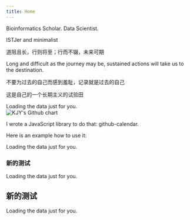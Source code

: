 ```yaml
---
title: Home
---
```






Bioinformatics Scholar. Data Scientist.

ISTJer and minimalist

道阻且长，行则将至；行而不辍，未来可期

Long and difficult as the journey may be, sustained actions will take us to the destination.

不要为过去的自己而感到羞耻，记录就是过去的自己

这是自己的一个长期主义的试验田


<!--more-->

<!-- Prepare a container for your calendar. -->
<script
  src="https://cdn.rawgit.com/IonicaBizau/github-calendar/gh-pages/dist/github-calendar.min.js"
>
</script>

<!-- Optionally, include the theme (if you don't want to struggle to write the CSS) -->
<link
  rel="stylesheet"
  href="https://cdn.rawgit.com/IonicaBizau/github-calendar/gh-pages/dist/github-calendar.css"
/>

<!-- Prepare a container for your calendar. -->
<div class="calendar">
    <!-- Loading stuff -->
    Loading the data just for you.
</div>

<script>
    new GitHubCalendar(".calendar", "kongjianyang");
</script>
<!-- Prepare a container for your calendar. -->


<img src="https://ghchart.rshah.org/kongjianyang" alt="KJY's Github chart" />


I wrote a JavaScript library to do that: github-calendar.

Here is an example how to use it:

<!-- Prepare a container for your calendar. -->
<script
  src="https://cdn.rawgit.com/IonicaBizau/github-calendar/gh-pages/dist/github-calendar.min.js"
>
</script>

<!-- Optionally, include the theme (if you don't want to struggle to write the CSS) -->
<link
  rel="stylesheet"
  href="https://cdn.rawgit.com/IonicaBizau/github-calendar/gh-pages/dist/github-calendar.css"
/>

<!-- Prepare a container for your calendar. -->
<div class="calendar">
    <!-- Loading stuff -->
    Loading the data just for you.
</div>

<script>
    new GitHubCalendar(".calendar", "kongjianyang");
</script>




### 新的测试

<!-- Include the library. -->
<script
  src="https://unpkg.com/github-calendar@latest/dist/github-calendar.min.js">
</script>

<!-- Optionally, include the theme (if you don't want to struggle to write the CSS) -->
<link
  rel="stylesheet"
  href="https://unpkg.com/github-calendar@latest/dist/github-calendar-responsive.css"
/>

<!-- Prepare a container for your calendar. -->
<div class="calendar">
    <!-- Loading stuff -->
    Loading the data just for you.
</div>

<script>
    GitHubCalendar(".calendar", "kongjianyang");

    // or enable responsive functionality:
    GitHubCalendar(".calendar", "kongjianyang", { responsive: true });

    // Use a proxy
    GitHubCalendar(".calendar", "kongjianyang", {
       proxy (username) {
         return fetch(`https://your-proxy.com/github?user=${username}`)
       }
    }).then(r => r.text())
</script>


## 新的测试

<!-- Include the library. -->
<script
  src="https://unpkg.com/github-calendar@latest/dist/github-calendar.min.js"
></script>

<!-- Optionally, include the theme (if you don't want to struggle to write the CSS) -->
<link
   rel="stylesheet"
   href="https://unpkg.com/github-calendar@latest/dist/github-calendar-responsive.css"
/>

<!-- Prepare a container for your calendar. -->
<div class="calendar">
    <!-- Loading stuff -->
    Loading the data just for you.
</div>

<script>
    GitHubCalendar(".calendar", "kongjianyang");
    // or enable responsive functionality
    GitHubCalendar(".calendar", "kongjianyang", { responsive: true });
</script>